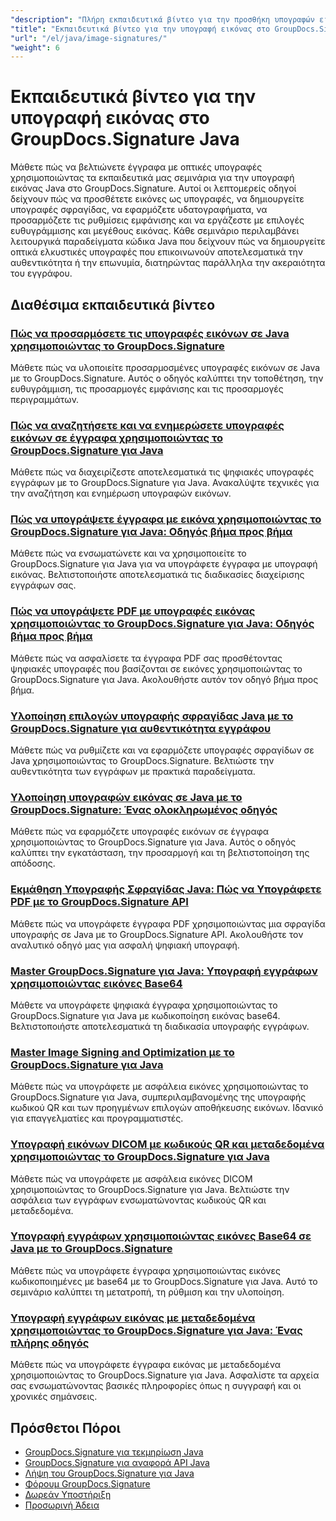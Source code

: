 ```yaml
---
"description": "Πλήρη εκπαιδευτικά βίντεο για την προσθήκη υπογραφών εικόνας, υδατογραφημάτων και σφραγίδων σε έγγραφα χρησιμοποιώντας το GroupDocs.Signature για Java."
"title": "Εκπαιδευτικά βίντεο για την υπογραφή εικόνας στο GroupDocs.Signature Java"
"url": "/el/java/image-signatures/"
"weight": 6
---
```


# Εκπαιδευτικά βίντεο για την υπογραφή εικόνας στο GroupDocs.Signature Java

Μάθετε πώς να βελτιώνετε έγγραφα με οπτικές υπογραφές χρησιμοποιώντας τα εκπαιδευτικά μας σεμινάρια για την υπογραφή εικόνας Java στο GroupDocs.Signature. Αυτοί οι λεπτομερείς οδηγοί δείχνουν πώς να προσθέτετε εικόνες ως υπογραφές, να δημιουργείτε υπογραφές σφραγίδας, να εφαρμόζετε υδατογραφήματα, να προσαρμόζετε τις ρυθμίσεις εμφάνισης και να εργάζεστε με επιλογές ευθυγράμμισης και μεγέθους εικόνας. Κάθε σεμινάριο περιλαμβάνει λειτουργικά παραδείγματα κώδικα Java που δείχνουν πώς να δημιουργείτε οπτικά ελκυστικές υπογραφές που επικοινωνούν αποτελεσματικά την αυθεντικότητα ή την επωνυμία, διατηρώντας παράλληλα την ακεραιότητα του εγγράφου.

## Διαθέσιμα εκπαιδευτικά βίντεο

### [Πώς να προσαρμόσετε τις υπογραφές εικόνων σε Java χρησιμοποιώντας το GroupDocs.Signature](./customize-image-signatures-java-groupdocs-signature/)
Μάθετε πώς να υλοποιείτε προσαρμοσμένες υπογραφές εικόνων σε Java με το GroupDocs.Signature. Αυτός ο οδηγός καλύπτει την τοποθέτηση, την ευθυγράμμιση, τις προσαρμογές εμφάνισης και τις προσαρμογές περιγραμμάτων.

### [Πώς να αναζητήσετε και να ενημερώσετε υπογραφές εικόνων σε έγγραφα χρησιμοποιώντας το GroupDocs.Signature για Java](./groupdocs-signature-java-image-signatures/)
Μάθετε πώς να διαχειρίζεστε αποτελεσματικά τις ψηφιακές υπογραφές εγγράφων με το GroupDocs.Signature για Java. Ανακαλύψτε τεχνικές για την αναζήτηση και ενημέρωση υπογραφών εικόνων.

### [Πώς να υπογράψετε έγγραφα με εικόνα χρησιμοποιώντας το GroupDocs.Signature για Java: Οδηγός βήμα προς βήμα](./sign-documents-image-groupdocs-signature-java/)
Μάθετε πώς να ενσωματώνετε και να χρησιμοποιείτε το GroupDocs.Signature για Java για να υπογράφετε έγγραφα με υπογραφή εικόνας. Βελτιστοποιήστε αποτελεσματικά τις διαδικασίες διαχείρισης εγγράφων σας.

### [Πώς να υπογράψετε PDF με υπογραφές εικόνας χρησιμοποιώντας το GroupDocs.Signature για Java: Οδηγός βήμα προς βήμα](./sign-pdf-image-signature-groupdocs-java/)
Μάθετε πώς να ασφαλίσετε τα έγγραφα PDF σας προσθέτοντας ψηφιακές υπογραφές που βασίζονται σε εικόνες χρησιμοποιώντας το GroupDocs.Signature για Java. Ακολουθήστε αυτόν τον οδηγό βήμα προς βήμα.

### [Υλοποίηση επιλογών υπογραφής σφραγίδας Java με το GroupDocs.Signature για αυθεντικότητα εγγράφου](./implement-java-stamp-sign-options-groupdocs-signature/)
Μάθετε πώς να ρυθμίζετε και να εφαρμόζετε υπογραφές σφραγίδων σε Java χρησιμοποιώντας το GroupDocs.Signature. Βελτιώστε την αυθεντικότητα των εγγράφων με πρακτικά παραδείγματα.

### [Υλοποίηση υπογραφών εικόνας σε Java με το GroupDocs.Signature: Ένας ολοκληρωμένος οδηγός](./mastering-image-signatures-java-groupdocs/)
Μάθετε πώς να εφαρμόζετε υπογραφές εικόνων σε έγγραφα χρησιμοποιώντας το GroupDocs.Signature για Java. Αυτός ο οδηγός καλύπτει την εγκατάσταση, την προσαρμογή και τη βελτιστοποίηση της απόδοσης.

### [Εκμάθηση Υπογραφής Σφραγίδας Java: Πώς να Υπογράφετε PDF με το GroupDocs.Signature API](./java-groupdocs-signature-stamp-tutorial/)
Μάθετε πώς να υπογράφετε έγγραφα PDF χρησιμοποιώντας μια σφραγίδα υπογραφής σε Java με το GroupDocs.Signature API. Ακολουθήστε τον αναλυτικό οδηγό μας για ασφαλή ψηφιακή υπογραφή.

### [Master GroupDocs.Signature για Java: Υπογραφή εγγράφων χρησιμοποιώντας εικόνες Base64](./groupdocs-signature-java-base64-image/)
Μάθετε να υπογράφετε ψηφιακά έγγραφα χρησιμοποιώντας το GroupDocs.Signature για Java με κωδικοποίηση εικόνας base64. Βελτιστοποιήστε αποτελεσματικά τη διαδικασία υπογραφής εγγράφων.

### [Master Image Signing and Optimization με το GroupDocs.Signature για Java](./groupdocs-signature-java-image-optimization/)
Μάθετε πώς να υπογράφετε με ασφάλεια εικόνες χρησιμοποιώντας το GroupDocs.Signature για Java, συμπεριλαμβανομένης της υπογραφής κωδικού QR και των προηγμένων επιλογών αποθήκευσης εικόνων. Ιδανικό για επαγγελματίες και προγραμματιστές.

### [Υπογραφή εικόνων DICOM με κωδικούς QR και μεταδεδομένα χρησιμοποιώντας το GroupDocs.Signature για Java](./sign-dicom-images-groupdocs-signature-java/)
Μάθετε πώς να υπογράφετε με ασφάλεια εικόνες DICOM χρησιμοποιώντας το GroupDocs.Signature για Java. Βελτιώστε την ασφάλεια των εγγράφων ενσωματώνοντας κωδικούς QR και μεταδεδομένα.

### [Υπογραφή εγγράφων χρησιμοποιώντας εικόνες Base64 σε Java με το GroupDocs.Signature](./sign-document-base64-image-groupdocs-signature-java/)
Μάθετε πώς να υπογράφετε έγγραφα χρησιμοποιώντας εικόνες κωδικοποιημένες με base64 με το GroupDocs.Signature για Java. Αυτό το σεμινάριο καλύπτει τη μετατροπή, τη ρύθμιση και την υλοποίηση.

### [Υπογραφή εγγράφων εικόνας με μεταδεδομένα χρησιμοποιώντας το GroupDocs.Signature για Java: Ένας πλήρης οδηγός](./sign-image-documents-metadata-groupdocs-signature-java/)
Μάθετε πώς να υπογράφετε έγγραφα εικόνας με μεταδεδομένα χρησιμοποιώντας το GroupDocs.Signature για Java. Ασφαλίστε τα αρχεία σας ενσωματώνοντας βασικές πληροφορίες όπως η συγγραφή και οι χρονικές σημάνσεις.

## Πρόσθετοι Πόροι

- [GroupDocs.Signature για τεκμηρίωση Java](https://docs.groupdocs.com/signature/java/)
- [GroupDocs.Signature για αναφορά API Java](https://reference.groupdocs.com/signature/java/)
- [Λήψη του GroupDocs.Signature για Java](https://releases.groupdocs.com/signature/java/)
- [Φόρουμ GroupDocs.Signature](https://forum.groupdocs.com/c/signature)
- [Δωρεάν Υποστήριξη](https://forum.groupdocs.com/)
- [Προσωρινή Άδεια](https://purchase.groupdocs.com/temporary-license/)
